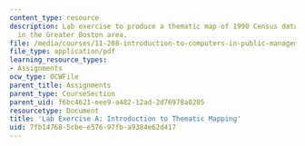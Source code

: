 ```yaml
---
content_type: resource
description: Lab exercise to produce a thematic map of 1990 Census data for towns
  in the Greater Boston area.
file: /media/courses/11-208-introduction-to-computers-in-public-management-ii-january-iap-2002/7fb147685cbee57697fba9384e62d417_11208labA.pdf
file_type: application/pdf
learning_resource_types:
- Assignments
ocw_type: OCWFile
parent_title: Assignments
parent_type: CourseSection
parent_uid: f6bc4621-eee9-a482-12ad-2d76978a0205
resourcetype: Document
title: 'Lab Exercise A: Introduction to Thematic Mapping'
uid: 7fb14768-5cbe-e576-97fb-a9384e62d417
---
```

